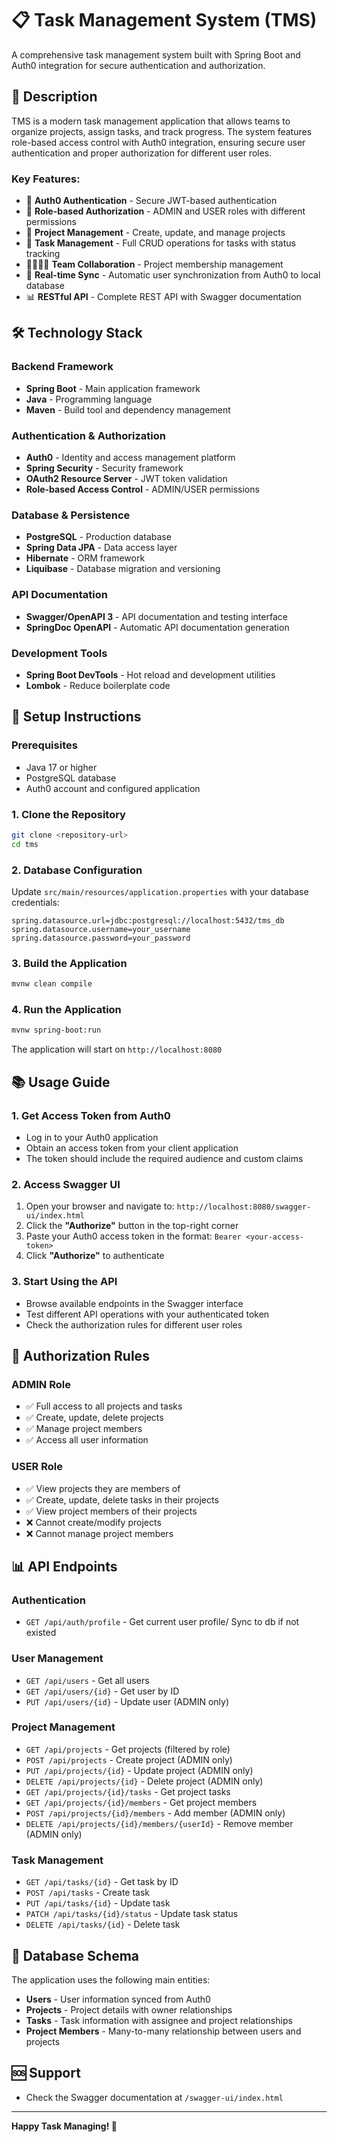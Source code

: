 # 📋 Task Management System (TMS)

A comprehensive task management system built with Spring Boot and Auth0 integration for secure authentication and authorization.

## 📖 Description

TMS is a modern task management application that allows teams to organize projects, assign tasks, and track progress. The system features role-based access control with Auth0 integration, ensuring secure user authentication and proper authorization for different user roles.

### Key Features:
- 🔐 **Auth0 Authentication** - Secure JWT-based authentication
- 👥 **Role-based Authorization** - ADMIN and USER roles with different permissions
- 📁 **Project Management** - Create, update, and manage projects
- 📝 **Task Management** - Full CRUD operations for tasks with status tracking
- 👨‍👩‍👧‍👦 **Team Collaboration** - Project membership management
- 🔄 **Real-time Sync** - Automatic user synchronization from Auth0 to local database
- 📊 **RESTful API** - Complete REST API with Swagger documentation

## 🛠️ Technology Stack

### Backend Framework
- **Spring Boot** - Main application framework
- **Java** - Programming language
- **Maven** - Build tool and dependency management

### Authentication & Authorization
- **Auth0** - Identity and access management platform
- **Spring Security** - Security framework
- **OAuth2 Resource Server** - JWT token validation
- **Role-based Access Control** - ADMIN/USER permissions

### Database & Persistence
- **PostgreSQL** - Production database
- **Spring Data JPA** - Data access layer
- **Hibernate** - ORM framework
- **Liquibase** - Database migration and versioning

### API Documentation
- **Swagger/OpenAPI 3** - API documentation and testing interface
- **SpringDoc OpenAPI** - Automatic API documentation generation

### Development Tools
- **Spring Boot DevTools** - Hot reload and development utilities
- **Lombok** - Reduce boilerplate code

## 🚀 Setup Instructions

### Prerequisites
- Java 17 or higher
- PostgreSQL database
- Auth0 account and configured application

### 1. Clone the Repository
```bash
git clone <repository-url>
cd tms
```

### 2. Database Configuration
Update `src/main/resources/application.properties` with your database credentials:
```properties
spring.datasource.url=jdbc:postgresql://localhost:5432/tms_db
spring.datasource.username=your_username
spring.datasource.password=your_password
```

### 3. Build the Application
```bash
mvnw clean compile
```

### 4. Run the Application
```bash
mvnw spring-boot:run
```

The application will start on `http://localhost:8080`

## 📚 Usage Guide

### 1. Get Access Token from Auth0
- Log in to your Auth0 application
- Obtain an access token from your client application
- The token should include the required audience and custom claims

### 2. Access Swagger UI
1. Open your browser and navigate to: `http://localhost:8080/swagger-ui/index.html`
2. Click the **"Authorize"** button in the top-right corner
3. Paste your Auth0 access token in the format: `Bearer <your-access-token>`
4. Click **"Authorize"** to authenticate

### 3. Start Using the API
- Browse available endpoints in the Swagger interface
- Test different API operations with your authenticated token
- Check the authorization rules for different user roles

## 🔐 Authorization Rules

### ADMIN Role
- ✅ Full access to all projects and tasks
- ✅ Create, update, delete projects
- ✅ Manage project members
- ✅ Access all user information

### USER Role
- ✅ View projects they are members of
- ✅ Create, update, delete tasks in their projects
- ✅ View project members of their projects
- ❌ Cannot create/modify projects
- ❌ Cannot manage project members

## 📊 API Endpoints

### Authentication
- `GET /api/auth/profile` - Get current user profile/ Sync to db if not existed

### User Management
- `GET /api/users` - Get all users
- `GET /api/users/{id}` - Get user by ID
- `PUT /api/users/{id}` - Update user (ADMIN only)

### Project Management
- `GET /api/projects` - Get projects (filtered by role)
- `POST /api/projects` - Create project (ADMIN only)
- `PUT /api/projects/{id}` - Update project (ADMIN only)
- `DELETE /api/projects/{id}` - Delete project (ADMIN only)
- `GET /api/projects/{id}/tasks` - Get project tasks
- `GET /api/projects/{id}/members` - Get project members
- `POST /api/projects/{id}/members` - Add member (ADMIN only)
- `DELETE /api/projects/{id}/members/{userId}` - Remove member (ADMIN only)

### Task Management
- `GET /api/tasks/{id}` - Get task by ID
- `POST /api/tasks` - Create task
- `PUT /api/tasks/{id}` - Update task
- `PATCH /api/tasks/{id}/status` - Update task status
- `DELETE /api/tasks/{id}` - Delete task

## 📝 Database Schema

The application uses the following main entities:
- **Users** - User information synced from Auth0
- **Projects** - Project details with owner relationships
- **Tasks** - Task information with assignee and project relationships
- **Project Members** - Many-to-many relationship between users and projects

## 🆘 Support

- Check the Swagger documentation at `/swagger-ui/index.html`

---

**Happy Task Managing! 🎉**
